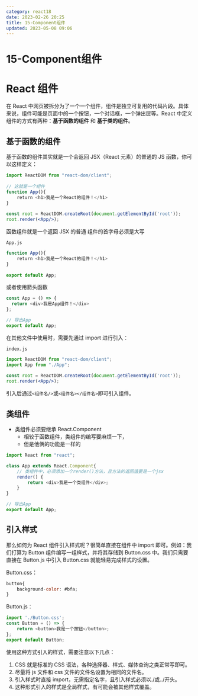 ```yaml
---
category: react18
date: 2023-02-26 20:25
title: 15-Component组件
updated: 2023-05-08 09:06
---
```


# 15-Component组件

# React 组件

在 React 中网页被拆分为了一个一个组件，组件是独立可复用的代码片段。具体来说，组件可能是页面中的一个按钮，一个对话框，一个弹出层等。React 中定义组件的方式有两种：**基于函数的组件** 和 **基于类的组件**。

## 基于函数的组件

基于函数的组件其实就是一个会返回 JSX（React 元素）的普通的 JS 函数，你可以这样定义：

```jsx
import ReactDOM from "react-dom/client";
​
// 这就是一个组件
function App(){
    return <h1>我是一个React的组件！</h1>
}
​
const root = ReactDOM.createRoot(document.getElementById('root'));
root.render(<App/>);
```

函数组件就是一个返回 JSX 的普通
组件的首字母必须是大写

`App.js`

```jsx
function App(){
    return <h1>我是一个React的组件！</h1>
}
​
export default App;
```

或者使用箭头函数

```js
const App = () => {
  return <div>我是App组件！</div>
};

// 导出App
export default App;
```

在其他文件中使用时，需要先通过 import 进行引入：

`index.js`

```jsx
import ReactDOM from "react-dom/client";
import App from "./App";
​
const root = ReactDOM.createRoot(document.getElementById('root'));
root.render(<App/>);
```

引入后通过`<组件名/>`或`<组件名></组件名>`即可引入组件。

## 类组件

- 类组件必须要继承 React.Component
  - 相较于函数组件，类组件的编写要麻烦一下，
  - 但是他俩的功能是一样的

```js
import React from "react";

class App extends React.Component{
    // 类组件中，必须添加一个render()方法，且方法的返回值要是一个jsx
    render() {
        return <div>我是一个类组件</div>;
    }
}

// 导出App
export default App;

```

## 引入样式

那么如何为 React 组件引入样式呢？很简单直接在组件中 import 即可。例如：我们打算为 Button 组件编写一组样式，并将其存储到 Button.css 中。我们只需要直接在 Button.js 中引入 Button.css 就能轻易完成样式的设置。

Button.css：

```js
button{
    background-color: #bfa;
}
```

Button.js：

```js
import './Button.css';
const Button = () => {
    return <button>我是一个按钮</button>;
};
export default Button;
```

使用这种方式引入的样式，需要注意以下几点：

1.  CSS 就是标准的 CSS 语法，各种选择器、样式、媒体查询之类正常写即可。
2.  尽量将 js 文件和 css 文件的文件名设置为相同的文件名。
3.  引入样式时直接 import，无需指定名字，且引入样式必须以./或../开头。
4.  这种形式引入的样式是全局样式，有可能会被其他样式覆盖。